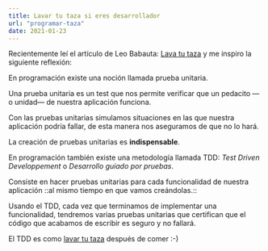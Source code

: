 ```yaml
---
title: Lavar tu taza si eres desarrollador
url: "programar-taza"
date: 2021-01-23
---
```


Recientemente leí el artículo de Leo Babauta: [Lava tu taza](/lava-tu-taza) y me inspiro la siguiente reflexión:

En programación existe una noción llamada prueba unitaria. 

Una prueba unitaria es un test que nos permite verificar que un pedacito —o unidad— de nuestra aplicación funciona.

Con las pruebas unitarias simulamos situaciones en las que nuestra aplicación podría fallar, de esta manera nos aseguramos de que no lo hará.

La creación de pruebas unitarias es **indispensable**.

En programación también existe una metodología llamada TDD: *Test Driven Developpement* o *Desarrollo guiado por pruebas*.

Consiste en hacer pruebas unitarias para cada funcionalidad de nuestra aplicación ::al mismo tiempo en que vamos creándolas.::

Usando el TDD, cada vez que terminamos de implementar una funcionalidad, tendremos varias pruebas unitarias que certifican que el código que acabamos de escribir es seguro y no fallará.

El TDD es como [lavar tu taza](lava-tu-taza) después de comer :-)
